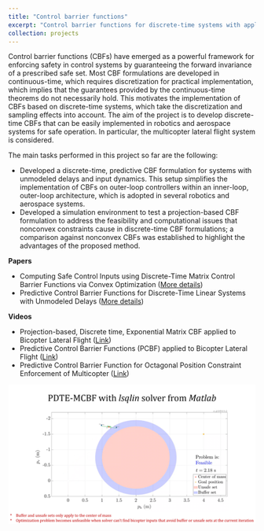 ```yaml
---
title: "Control barrier functions"
excerpt: "Control barrier functions for discrete-time systems with applications to robotics and aerospace systems <br/><img src='/images/videos/PDTE-MCBF_thumbnail_v2.png' width='752' height='423'>"
collection: projects
---
```


Control barrier functions (CBFs) have emerged as a powerful framework for enforcing safety in control systems by guaranteeing the forward invariance of a prescribed safe set. Most CBF formulations are developed in continuous-time, which requires discretization for practical implementation, which implies that the guarantees provided by the continuous-time theorems do not necessarily hold. This motivates the implementation of CBFs based on discrete-time systems, which take the discretization and sampling effects into account. The aim of the project is to develop discrete-time CBFs that can be easily implemented in robotics and aerospace systems for safe operation. In particular, the multicopter lateral flight system is considered.

The main tasks performed in this project so far are the following:

- Developed a discrete-time, predictive CBF formulation for systems with unmodeled delays and input dynamics. This setup simplifies the implementation of CBFs on outer-loop controllers within an inner-loop, outer-loop architecture, which is adopted in several robotics and aerospace systems.
- Developed a simulation environment to test a projection-based CBF formulation to address the feasibility and computational issues that nonconvex constraints cause in discrete-time CBF formulations; a comparison against nonconvex CBFs was established to highlight the advantages of the proposed method. 

**Papers**

- Computing Safe Control Inputs using Discrete-Time Matrix Control Barrier Functions via Convex Optimization (<a href = "https://japaredes.github.io/publication/2025-10-10-usevitch-mcbf">More details</a>)
- Predictive Control Barrier Functions for Discrete-Time Linear Systems with Unmodeled Delays (<a href = "https://japaredes.github.io/publication/2025-12-12-paredes-pcbf">More details</a>)

**Videos**

- Projection-based, Discrete time, Exponential Matrix CBF applied to Bicopter Lateral Flight (<a href = "https://japaredes.github.io/videos/videos-1-mcbf/">Link</a>)
- Predictive Control Barrier Functions (PCBF) applied to Bicopter Lateral Flight (<a href = "https://japaredes.github.io/videos/videos-2-pcbf/">Link</a>)
- Predictive Control Barrier Function for Octagonal Position Constraint Enforcement of Multicopter (<a href = "https://japaredes.github.io/videos/videos-3-pcbf/">Link</a>)

<img src="/images/videos/PDTE-MCBF_thumbnail_v2.png">

